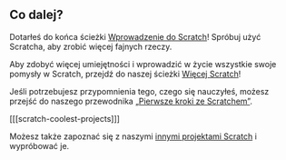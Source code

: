 ## Co dalej?

Dotarłeś do końca ścieżki [Wprowadzenie do Scratch](https://projects.raspberrypi.org/en/pathways/scratch-intro)! Spróbuj użyć Scratcha, aby zrobić więcej fajnych rzeczy.

Aby zdobyć więcej umiejętności i wprowadzić w życie wszystkie swoje pomysły w Scratch, przejdź do naszej ścieżki [Więcej Scratch](https://projects.raspberrypi.org/en/pathways/more-scratch)!

Jeśli potrzebujesz przypomnienia tego, czego się nauczyłeś, możesz przejść do naszego przewodnika [„Pierwsze kroki ze Scratchem”](https://projects.raspberrypi.org/en/projects/getting-started-scratch).

[[[scratch-coolest-projects]]]

Możesz także zapoznać się z naszymi [innymi projektami Scratch](https://projects.raspberrypi.org/en/projects?software%5B%5D=scratch&curriculum%5B%5D=%201) i wypróbować je.